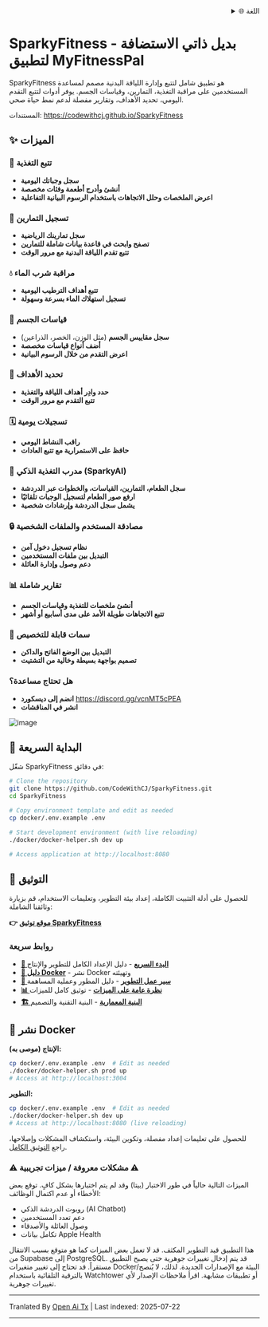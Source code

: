 <div align="right">
  <details>
    <summary >🌐 اللغة</summary>
    <div>
      <div align="right">
        <p><a href="https://openaitx.github.io/view.html?user=CodeWithCJ&project=SparkyFitness&lang=en">English</a></p>
        <p><a href="https://openaitx.github.io/view.html?user=CodeWithCJ&project=SparkyFitness&lang=zh-CN">简体中文</a></p>
        <p><a href="https://openaitx.github.io/view.html?user=CodeWithCJ&project=SparkyFitness&lang=zh-TW">繁體中文</a></p>
        <p><a href="https://openaitx.github.io/view.html?user=CodeWithCJ&project=SparkyFitness&lang=ja">日本語</a></p>
        <p><a href="https://openaitx.github.io/view.html?user=CodeWithCJ&project=SparkyFitness&lang=ko">한국어</a></p>
        <p><a href="https://openaitx.github.io/view.html?user=CodeWithCJ&project=SparkyFitness&lang=hi">हिन्दी</a></p>
        <p><a href="https://openaitx.github.io/view.html?user=CodeWithCJ&project=SparkyFitness&lang=th">ไทย</a></p>
        <p><a href="https://openaitx.github.io/view.html?user=CodeWithCJ&project=SparkyFitness&lang=fr">Français</a></p>
        <p><a href="https://openaitx.github.io/view.html?user=CodeWithCJ&project=SparkyFitness&lang=de">Deutsch</a></p>
        <p><a href="https://openaitx.github.io/view.html?user=CodeWithCJ&project=SparkyFitness&lang=es">Español</a></p>
        <p><a href="https://openaitx.github.io/view.html?user=CodeWithCJ&project=SparkyFitness&lang=it">Itapano</a></p>
        <p><a href="https://openaitx.github.io/view.html?user=CodeWithCJ&project=SparkyFitness&lang=ru">Русский</a></p>
        <p><a href="https://openaitx.github.io/view.html?user=CodeWithCJ&project=SparkyFitness&lang=pt">Português</a></p>
        <p><a href="https://openaitx.github.io/view.html?user=CodeWithCJ&project=SparkyFitness&lang=nl">Nederlands</a></p>
        <p><a href="https://openaitx.github.io/view.html?user=CodeWithCJ&project=SparkyFitness&lang=pl">Polski</a></p>
        <p><a href="https://openaitx.github.io/view.html?user=CodeWithCJ&project=SparkyFitness&lang=ar">العربية</a></p>
        <p><a href="https://openaitx.github.io/view.html?user=CodeWithCJ&project=SparkyFitness&lang=fa">فارسی</a></p>
        <p><a href="https://openaitx.github.io/view.html?user=CodeWithCJ&project=SparkyFitness&lang=tr">Türkçe</a></p>
        <p><a href="https://openaitx.github.io/view.html?user=CodeWithCJ&project=SparkyFitness&lang=vi">Tiếng Việt</a></p>
        <p><a href="https://openaitx.github.io/view.html?user=CodeWithCJ&project=SparkyFitness&lang=id">Bahasa Indonesia</a></p>
      </div>
    </div>
  </details>
</div>

# SparkyFitness - بديل ذاتي الاستضافة لتطبيق MyFitnessPal

SparkyFitness هو تطبيق شامل لتتبع وإدارة اللياقة البدنية مصمم لمساعدة المستخدمين على مراقبة التغذية، التمارين، وقياسات الجسم. يوفر أدوات لتتبع التقدم اليومي، تحديد الأهداف، وتقارير مفصلة لدعم نمط حياة صحي.

المستندات: https://codewithcj.github.io/SparkyFitness

## ✨ الميزات

### 🍎 تتبع التغذية

* **سجل وجباتك اليومية**
* **أنشئ وأدرج أطعمة وفئات مخصصة**
* **اعرض الملخصات وحلل الاتجاهات باستخدام الرسوم البيانية التفاعلية**

### 💪 تسجيل التمارين

* **سجل تمارينك الرياضية**
* **تصفح وابحث في قاعدة بيانات شاملة للتمارين**
* **تتبع تقدم اللياقة البدنية مع مرور الوقت**

### 💧 مراقبة شرب الماء

* **تتبع أهداف الترطيب اليومية**
* **تسجيل استهلاك الماء بسرعة وسهولة**

### 📏 قياسات الجسم

* **سجل مقاييس الجسم** (مثل الوزن، الخصر، الذراعين)
* **أضف أنواع قياسات مخصصة**
* **اعرض التقدم من خلال الرسوم البيانية**

### 🎯 تحديد الأهداف

* **حدد وادِر أهداف اللياقة والتغذية**
* **تتبع التقدم مع مرور الوقت**

### 🗓️ تسجيلات يومية

* **راقب النشاط اليومي**
* **حافظ على الاستمرارية مع تتبع العادات**

### 🤖 مدرب التغذية الذكي (SparkyAI)

* **سجل الطعام، التمارين، القياسات، والخطوات عبر الدردشة**
* **ارفع صور الطعام لتسجيل الوجبات تلقائيًا**
* **يشمل سجل الدردشة وإرشادات شخصية**

### 🔒 مصادقة المستخدم والملفات الشخصية

* **نظام تسجيل دخول آمن**
* **التبديل بين ملفات المستخدمين**
* **دعم وصول وإدارة العائلة**

### 📊 تقارير شاملة

* **أنشئ ملخصات للتغذية وقياسات الجسم**
* **تتبع الاتجاهات طويلة الأمد على مدى أسابيع أو أشهر**

### 🎨 سمات قابلة للتخصيص

* **التبديل بين الوضع الفاتح والداكن**
* **تصميم بواجهة بسيطة وخالية من التشتيت**

### هل تحتاج مساعدة؟
* **انضم إلى ديسكورد**
  https://discord.gg/vcnMT5cPEA
* **انشر في المناقشات**

</translate-content>

![image](https://github.com/user-attachments/assets/ccc7f34e-a663-405f-a4d4-a9888c3197bc)

## 🚀 البداية السريعة

شغّل SparkyFitness في دقائق:

```bash
# Clone the repository
git clone https://github.com/CodeWithCJ/SparkyFitness.git
cd SparkyFitness

# Copy environment template and edit as needed
cp docker/.env.example .env

# Start development environment (with live reloading)
./docker/docker-helper.sh dev up

# Access application at http://localhost:8080
```
## 📖 التوثيق

للحصول على أدلة التثبيت الكاملة، إعداد بيئة التطوير، وتعليمات الاستخدام، قم بزيارة وثائقنا الشاملة:

**👉 [موقع توثيق SparkyFitness](https://codewithcj.github.io/SparkyFitness)**

### روابط سريعة

- **[🚀 البدء السريع](https://codewithcj.github.io/SparkyFitness/developer/getting-started)** - دليل الإعداد الكامل للتطوير والإنتاج
- **[🐳 دليل Docker](https://codewithcj.github.io/SparkyFitness/developer/docker)** - نشر Docker وتهيئته
- **[🔧 سير عمل التطوير](https://codewithcj.github.io/SparkyFitness/developer/workflow)** - دليل المطور وعملية المساهمة  
- **[📊 نظرة عامة على الميزات](https://codewithcj.github.io/SparkyFitness/features/)** - توثيق كامل للميزات
- **[🏗️ البنية المعمارية](https://codewithcj.github.io/SparkyFitness/app-overview)** - البنية التقنية والتصميم

## 🐳 نشر Docker

**الإنتاج (موصى به):**

```bash
cp docker/.env.example .env  # Edit as needed
./docker/docker-helper.sh prod up
# Access at http://localhost:3004
```
**التطوير:**

```bash
cp docker/.env.example .env  # Edit as needed  
./docker/docker-helper.sh dev up
# Access at http://localhost:8080 (live reloading)
```
للحصول على تعليمات إعداد مفصلة، وتكوين البيئة، واستكشاف المشكلات وإصلاحها، راجع [التوثيق الكامل](https://codewithcj.github.io/SparkyFitness/developer/getting-started).

### ⚠️ مشكلات معروفة / ميزات تجريبية ⚠️

الميزات التالية حالياً في طور الاختبار (بيتا) وقد لم يتم اختبارها بشكل كافٍ. توقع بعض الأخطاء أو عدم اكتمال الوظائف:

*   روبوت الدردشة الذكي (AI Chatbot)
*   دعم تعدد المستخدمين
*   وصول العائلة والأصدقاء
*   تكامل بيانات Apple Health

هذا التطبيق قيد التطوير المكثف. قد لا تعمل بعض الميزات كما هو متوقع بسبب الانتقال من Supabase إلى PostgreSQL. قد يتم إدخال تغييرات جوهرية حتى يصبح التطبيق مستقراً.
قد تحتاج إلى تغيير متغيرات Docker/البيئة مع الإصدارات الجديدة. لذلك، لا يُنصح بالترقية التلقائية باستخدام Watchtower أو تطبيقات مشابهة. اقرأ ملاحظات الإصدار لأي تغييرات جوهرية.





---

Tranlated By [Open Ai Tx](https://github.com/OpenAiTx/OpenAiTx) | Last indexed: 2025-07-22

---